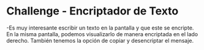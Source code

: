 <h1>Challenge - Encriptador de Texto</h1>

-Es muy interesante escribir un texto en la pantalla y que este se encripte. En la misma pantalla, podemos visualizarlo de 
manera encriptada en el lado derecho. También tenemos la opción de copiar y desencriptar el mensaje.
